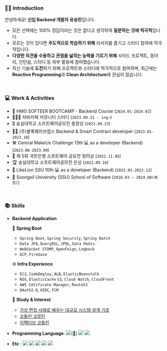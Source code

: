 <div> 
  
### 💁‍♀️ Introduction
안녕하세요! **신입 Backend 개발자 유승민**입니다.
- 모든 선택에는 100% 정답이라는 것은 없다고 생각하여 **질문하는 것에 적극적**입니다.
- 모르는 것이 있다면 **주도적으로 학습하기 위해** 리서치를 즐기고 스터디 참여에 적극적입니다.
- **다양한 의견을 수용하고 관점을 넓히는 능력을 기르기 위해** 사이드 프로젝트, 동아리, 인턴쉽, 스터디 등 외부 활동에 참여했습니다.
- 최신 기술에 **도전**하기 위해 프로젝트와 스터디에 적극적으로 참여하며, 최근에는 **Reactive Programming**과 **Clean Architecture**에 관심이 많습니다.

<br>

### 💻 Work & Activities
- 🚗 HMG SOFTEER BOOTCAMP - Backend Course (`2024.01-2024.02`)
- 🧑🏻‍💻 자바카페 커뮤니티 스터디 (`2023.09.21 - ing~`)
- 🎖️ 숭실대학교 소프트웨어공모전 총장상 (`2023.09.23`)
- 🙎‍♂️ (주)블록웨이브랩스 Backend & Smart Contract developer (`2023.01-2023.10`)
- 🛠️ Central MakeUs Challenge 13th 💻 as a developer (Backend) (`2023.06-2023.09`)
- 🥉 제 5회 국민은행 소프트웨어 공모전 장려상 (`2022.11.05`)
- 🏆 숭실대학교 소프트웨어공모전 은상 (`2022.09.16`)
- 🦁 LikeLion SSU 10th 💻 as a developer (Backend) (`2022.03-2022.12`)
- 🏫 Soongsil University (SSU) School of Software (`2018.03 ~ 2024.08(예정)`)

<br>

### 📚 Skills
- **Backend Application**
  
    🌱 **Spring Boot**    
    - `Spring Boot`, `Spring Security`, `Spring Batch`
    - `Data JPA`, `QueryDSL`, `JPQL`, `Data Redis`
    - `WebSocket STOMP`, `OpenFeign`, `Logback`
    - `GCP`, `Firebase`
  
      
    ⚙️ **Infra Experience**
    - `EC2`, `CodeDeploy`, `ALB`, `ElasticBeanstalk`
    - `RDS`, `ElasticCache` `S3`, `Cloud Watch`, `CloudFront`
    - `AWS Cetificate Manager`, `Route53`
    - `OAuth2.0`, `OIDC`, `FCM`
 
    📖 **Study & Interest**
    - [가상 면접 사례로 배우는 대규모 시스템 설계 기초
](https://www.yes24.com/Product/Goods/102819435)
    - [코틀린 코루틴](https://www.yes24.com/Product/Goods/123034354)
    - [이펙티브 코틀린](https://www.yes24.com/Product/Goods/106225986)
    
- **Programming Language**: <img src="https://img.shields.io/badge/Java-339933?style=flat&logo=Java&logoColor=white"/>(💪) <img src="https://img.shields.io/badge/Kotlin-7F52FF?style=flat&logo=kotlin&logoColor=white"/> <img src="https://img.shields.io/badge/Python-1572B6?style=flat&logo=python&logoColor=white"/>

- **Etc** : <img src="https://img.shields.io/badge/Git-F05032?style=flat&logo=Git&logoColor=white"/></a>
  <img src="https://img.shields.io/badge/Slack-4A154B?style=flat&logo=Slack&logoColor=white"/></a>
  <img src="https://img.shields.io/badge/Notion-1E1E1E?style=flat&logo=Notion&logoColor=white"/></a>
  <img src="https://img.shields.io/badge/Figma-00D8E0?style=flat&logo=Figma&logoColor=white"/></a>
  <img src="https://img.shields.io/badge/Sentry-362D59?style=flat&logo=Sentry&logoColor=white"/></a>

</div>
